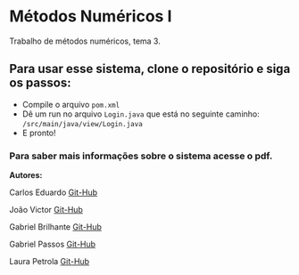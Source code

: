 # Métodos Numéricos I
Trabalho de métodos numéricos, tema 3.


## Para usar esse sistema, clone o repositório e siga os passos:

- Compile o arquivo `pom.xml`
- Dê um run no arquivo `Login.java` que está no seguinte caminho: `/src/main/java/view/Login.java`
- E pronto! 

### Para saber mais informações sobre o sistema acesse o pdf.


**Autores:**

Carlos Eduardo [Git-Hub](https://github.com/Cadusantos27)

João Victor  [Git-Hub](https://github.com/jva411)

Gabriel Brilhante [Git-Hub](https://github.com/brilhante14) 

Gabriel Passos [Git-Hub](https://github.com/GabrielPassos25)

Laura Petrola [Git-Hub](https://github.com/petrolau)



